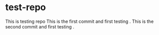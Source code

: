 # test-repo
This is testing repo
This is the first commit and first testing .
This  is the second commit and first testing .
